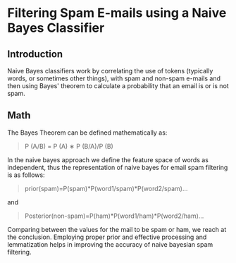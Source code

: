 # Filtering Spam E-mails using a Naive Bayes Classifier

## Introduction
Naive Bayes classifiers work by correlating the use of tokens (typically words, or sometimes other things), with spam and non-spam e-mails and then using Bayes' theorem to calculate a probability that an email is or is not spam.

## Math
The Bayes Theorem can be defined mathematically as:

> P (A/B) = P (A) ∗ P (B/A)/P (B)

In the naive bayes approach we define the feature space of words as independent, thus the representation of naive bayes for email spam filtering is as follows:
> prior(spam)=P(spam)*P(word1/spam)*P(word2/spam)...

and

> Posterior(non-spam)=P(ham)*P(word1/ham)*P(word2/ham)...

Comparing between the values for the mail to be spam or ham, we reach at the conclusion. 
Employing proper prior and effective processing and lemmatization helps in improving the accuracy of naive bayesian spam filtering.
